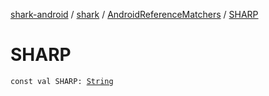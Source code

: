 [shark-android](../../index.md) / [shark](../index.md) / [AndroidReferenceMatchers](index.md) / [SHARP](./-s-h-a-r-p.md)

# SHARP

`const val SHARP: `[`String`](https://kotlinlang.org/api/latest/jvm/stdlib/kotlin/-string/index.html)